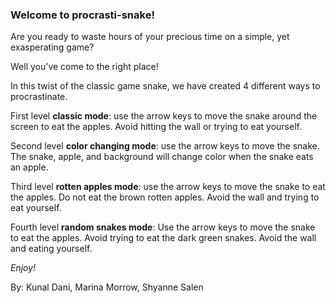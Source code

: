 ### Welcome to procrasti-snake!

Are you ready to waste hours of your precious time on a simple, yet exasperating game? 

Well you've come to the right place!

In this twist of the classic game snake, we have created 4 different ways to procrastinate.

First level **classic mode**:
use the arrow keys to move the snake around the screen to eat the apples. Avoid hitting the wall or trying to eat yourself.

Second level **color changing mode**:
use the arrow keys to move the snake. The snake, apple, and background will change color when the snake eats an apple.

Third level **rotten apples mode**:
use the arrow keys to move the snake to eat the apples. Do not eat the brown rotten apples. Avoid the wall and trying to eat yourself.

Fourth level **random snakes mode**:
Use the arrow keys to move the snake to eat the apples. Avoid trying to eat the dark green snakes. Avoid the wall and eating yourself.

*Enjoy!*

By: 
Kunal Dani, Marina Morrow, Shyanne Salen

